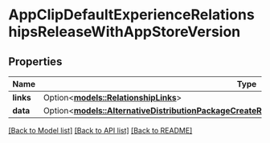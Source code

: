 # AppClipDefaultExperienceRelationshipsReleaseWithAppStoreVersion

## Properties

Name | Type | Description | Notes
------------ | ------------- | ------------- | -------------
**links** | Option<[**models::RelationshipLinks**](RelationshipLinks.md)> |  | [optional]
**data** | Option<[**models::AlternativeDistributionPackageCreateRequestDataRelationshipsAppStoreVersionData**](AlternativeDistributionPackageCreateRequest_data_relationships_appStoreVersion_data.md)> |  | [optional]

[[Back to Model list]](../README.md#documentation-for-models) [[Back to API list]](../README.md#documentation-for-api-endpoints) [[Back to README]](../README.md)



